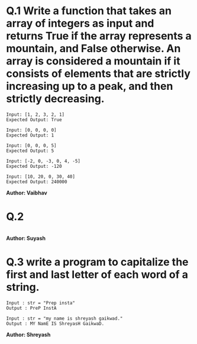# Q.1 Write a function that takes an array of integers as input and returns True if the array represents a mountain, and False otherwise. An array is considered a mountain if it consists of elements that are strictly increasing up to a peak, and then strictly decreasing.
```
Input: [1, 2, 3, 2, 1]
Expected Output: True

Input: [0, 0, 0, 0]
Expected Output: 1

Input: [0, 0, 0, 5]
Expected Output: 5

Input: [-2, 0, -3, 0, 4, -5]
Expected Output: -120

Input: [10, 20, 0, 30, 40]
Expected Output: 240000
```
**Author: Vaibhav**

# Q.2 

```

```
**Author: Suyash**

# Q.3 write a program to capitalize the first and last letter of each word of a string.
```
Input : str = "Prep insta"
Output : PreP InstA

Input : str = "my name is shreyash gaikwad."
Output : MY NamE IS ShreyasH GaikwaD.
```
**Author: Shreyash**

